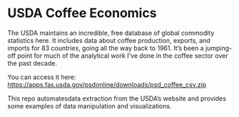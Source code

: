 # USDA Coffee Economics

The USDA maintains an incredible, free database of global commodity statistics here. It includes data about coffee production, exports, and imports for 83 countries, going all the way back to 1961. It’s been a jumping-off point for much of the analytical work I’ve done in the coffee sector over the past decade.

You can access it here: https://apps.fas.usda.gov/psdonline/downloads/psd_coffee_csv.zip

This repo automatesdata extraction from the USDA’s website and provides some examples of data manipulation and visualizations.

